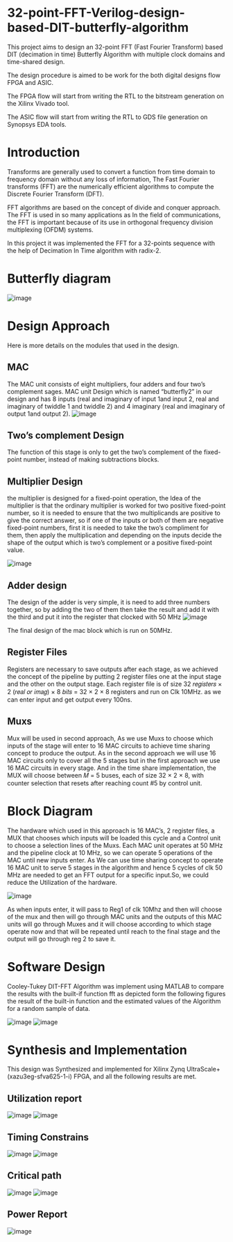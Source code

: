 # 32-point-FFT-Verilog-design-based-DIT-butterfly-algorithm
This project aims to design an 32-point FFT (Fast Fourier Transform) based DIT (decimation in time) Butterfly Algorithm with multiple clock domains and time-shared design.

The design procedure is aimed to be work for the both digital designs flow FPGA and ASIC.

The FPGA flow will start from writing the RTL to the bitstream generation on the Xilinx Vivado tool.

The ASIC flow will start from writing the RTL to GDS file generation on Synopsys EDA tools.

# Introduction
Transforms are generally used to convert a function from time domain to frequency domain without any loss of information, The Fast Fourier transforms (FFT) are the numerically efficient algorithms to compute the Discrete Fourier Transform (DFT). 

FFT algorithms are based on the concept of divide and conquer approach. The FFT is used in so many applications as In the field of communications, the FFT is important because of its use in orthogonal frequency division multiplexing (OFDM) systems.

In this project it was implemented the FFT for a 32-points sequence with the help of Decimation In Time algorithm with radix-2.

# Butterfly diagram
![image](https://user-images.githubusercontent.com/64384499/127676203-d51eab76-11e9-4a71-af22-0a580097acea.png)

# Design Approach
Here is more details on the modules that used in the design.
## MAC
The MAC unit consists of eight multipliers, four adders and four two’s complement sages. MAC unit Design which is named “butterfly2” in our design and has 8 inputs (real and imaginary of input 1and input 2, real and imaginary of twiddle 1 and twiddle 2) and 4 imaginary (real and imaginary of output 1and output 2).
![image](https://user-images.githubusercontent.com/64384499/127677970-79348ac5-f7f9-433f-9d8b-5f43be289145.png)

## Two’s complement Design
The function of this stage is only to get the two’s complement of the fixed-point number, instead of making subtractions blocks.

## Multiplier Design
the multiplier is designed for a fixed-point operation, the Idea of the multiplier is that the ordinary multiplier is worked for two positive fixed-point number, so it is needed to ensure that the two multiplicands are positive to give the correct answer, so if one of the inputs or both of them are negative fixed-point numbers, first it is needed to take the two’s compliment for them, then apply the multiplication and depending on the inputs decide the shape of the output which is two’s complement or a positive fixed-point value.

![image](https://user-images.githubusercontent.com/64384499/127677546-654df270-473c-4ed6-8bc0-8b9481f5e2a2.png)

## Adder design
The design of the adder is very simple, it is need to add three numbers together, so by adding the two of them then take the result and add it with the third and put it into the register that clocked with 50 MHz
![image](https://user-images.githubusercontent.com/64384499/127677877-ef40e4ba-3c85-4473-a1a7-c7ffaae5a1af.png)

The final design of the mac block which is run on 50MHz.

## Register Files
Registers are necessary to save outputs after each stage, as we achieved the concept of the pipeline by putting 2 register files one at the input stage and the other on the output stage. Each register file is of size 32 𝑟𝑒𝑔𝑖𝑠𝑡𝑒𝑟𝑠 × 2 (𝑟𝑒𝑎𝑙 𝑜𝑟 𝑖𝑚𝑎𝑔) × 8 𝑏𝑖𝑡𝑠 = 32 × 2 × 8 registers and run on Clk 10MHz. as we can enter input and get output every 100ns.

## Muxs
Mux will be used in second approach, As we use Muxs to choose which inputs of the stage will enter to 16 MAC circuits to achieve time sharing concept to produce the output. As in the second approach we will use 16 MAC circuits only to cover all the 5 stages but in the first approach we use 16 MAC circuits in every stage. And in the time share implementation, the MUX will choose between 𝑀 = 5 buses, each of size 32 × 2 × 8, with counter selection that resets after reaching count #5 by control unit.

# Block Diagram
The hardware which used in this approach is 16 MAC’s, 2 register files, a MUX that chooses which inputs will be loaded this cycle and a Control unit to choose a selection lines of the Muxs. Each MAC unit operates at 50 MHz and the pipeline clock at 10 MHz, so we can operate 5 operations of the MAC until new inputs enter. As We can use time sharing concept to operate 16 MAC unit to serve 5 stages in the algorithm and hence 5 cycles of clk 50 MHz are needed to get an FFT output for a specific input.So, we could reduce the Utilization of the hardware.

![image](https://user-images.githubusercontent.com/64384499/127680171-ff5ee756-e671-4896-b5c3-0d9f107cb4a7.png)

As when inputs enter, it will pass to Reg1 of clk 10Mhz and then will choose of the mux and then will go through MAC units and the outputs of this MAC units will go through Muxes and it will choose according to which stage operate now and that will be repeated until reach to the final stage and the output will go through reg 2 to save it.

# Software Design
Cooley-Tukey DIT-FFT Algorithm was implement using MATLAB to compare the results with the built-if function fft as depicted form the following figures the result of the built-in function and the estimated values of the Algorithm for a random sample of data.

![image](https://user-images.githubusercontent.com/64384499/127680352-ab656da6-a2fb-4635-bffa-8f7e62a7d5c2.png)
![image](https://user-images.githubusercontent.com/64384499/127680364-c0d53497-367e-40db-a33d-45af98e954bb.png)

# Synthesis and Implementation
This design was Synthesized and implemented for Xilinx Zynq UltraScale+ (xazu3eg-sfva625-1-i) FPGA, and all the following results are met.
## Utilization report
![image](https://user-images.githubusercontent.com/64384499/208193911-b6e81ce1-28aa-475a-b1bc-fb539dbc91cf.png)
![image](https://user-images.githubusercontent.com/64384499/208193967-22154916-194f-400d-9408-a8557bb17c9d.png)

## Timing Constrains
![image](https://user-images.githubusercontent.com/64384499/208194895-eab627a5-3512-413a-a6b2-4ae6f6216bcf.png)
![image](https://user-images.githubusercontent.com/64384499/127680899-94525440-b824-48f9-aa1f-674af49a751d.png)

## Critical path
![image](https://user-images.githubusercontent.com/64384499/208195036-0dca7eed-b454-4c53-aa5d-0ebe710d7985.png)
![image](https://user-images.githubusercontent.com/64384499/208195094-481461fa-c4a5-4f19-a520-b79b8baa4889.png)

## Power Report
![image](https://user-images.githubusercontent.com/64384499/208195138-397bd484-f22c-4c69-a380-898be85644a6.png)




